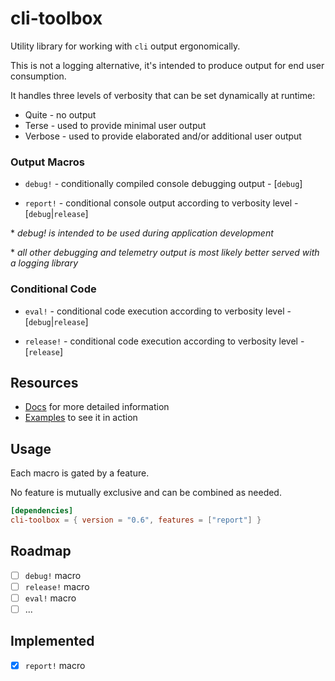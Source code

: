 # cli-toolbox
Utility library for working with ```cli``` output ergonomically.

This is not a logging alternative, it's intended to produce output for end user consumption.

It handles three levels of verbosity that can be set dynamically at runtime:

* Quite - no output
* Terse - used to provide minimal user output
* Verbose - used to provide elaborated and/or additional user output

### Output Macros

* `debug!` - conditionally compiled console debugging output - [`debug`]

* `report!` - conditional console output according to verbosity level - [`debug`|`release`]

\* _debug! is intended to be used during application development_

\* _all other debugging and telemetry output is most likely better served with a logging library_

### Conditional Code

* `eval!` - conditional code execution according to verbosity level - [`debug`|`release`]

* `release!` - conditional code execution according to verbosity level - [`release`]

## Resources
* [Docs](https://docs.rs/cli-toolbox/0.6.0/cli_toolbox/) for more detailed information
* [Examples](https://github.com/Nejat/cli-toolbox-rs/tree/v0.6.0/examples) to see it in action

## Usage

Each macro is gated by a feature.

No feature is mutually exclusive and can be combined as needed.

```toml
[dependencies]
cli-toolbox = { version = "0.6", features = ["report"] }
```

## Roadmap

* [ ] ```debug!``` macro
* [ ] ```release!``` macro
* [ ] ```eval!``` macro
* [ ] ...

## Implemented
* [x] ```report!``` macro
